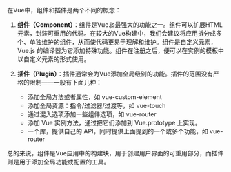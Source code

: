 在Vue中，组件和插件是两个不同的概念：

1. **组件（Component）**：组件是Vue.js最强大的功能之一。组件可以扩展HTML元素，封装可重用的代码。在较大的Vue构建中，我们会建议将应用拆分成多个、单独维护的组件，从而使代码更易于理解和维护。组件是自定义元素，Vue.js 的编译器为它添加特殊功能。组件在注册之后，便可以在实例的模板中以自定义元素的形式使用。
    
2. **插件（Plugin）**：插件通常会为Vue添加全局级别的功能。插件的范围没有严格的限制——一般有下面几种：
    
    - 添加全局方法或者属性，如 vue-custom-element
    - 添加全局资源：指令/过滤器/过渡等，如 vue-touch
    - 通过混入选项添加一些组件选项，如 vue-router
    - 添加 Vue 实例方法，通过把它们添加到 Vue.prototype 上实现。
    - 一个库，提供自己的 API，同时提供上面提到的一个或多个功能，如 vue-router

总的来说，组件是Vue应用中的构建块，用于创建用户界面的可重用部分，而插件则是用于添加全局功能或配置的工具。